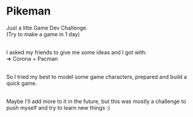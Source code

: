 # Pikeman

Just a litte Game Dev Challenge.<br>
(Try to make a game in 1 day)<br><br>


I asked my friends to give me some ideas and I got with:<br>
=> Corona + Pacman<br><br>

So I tried my best to model some game characters, prepared and build a quick game.<br><br>

Maybe I'll add more to it in the future, but this was mostly a challenge to push myself and try to learn new things :)
